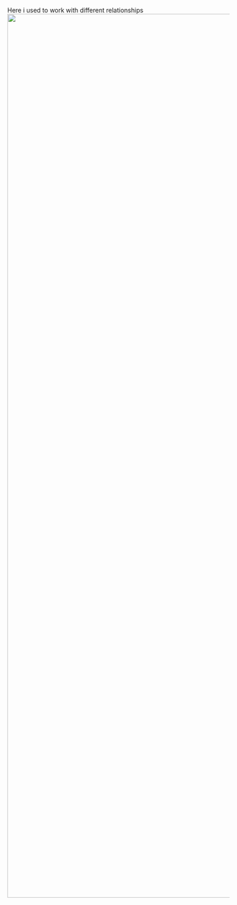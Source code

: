 Here i used to work with different relationships
<img height="2000" src="/Users/vit20087/Downloads/Знімок екрана 2024-11-11 о 14.38.28.png" width="1000"/>